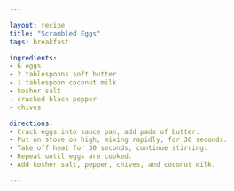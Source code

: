 ```yaml
---

layout: recipe
title: "Scrambled Eggs"
tags: breakfast

ingredients:
- 6 eggs
- 2 tablespoons soft butter
- 1 tablespoon coconut milk
- kosher salt
- cracked black pepper
- chives

directions:
- Crack eggs into sauce pan, add pads of butter.
- Put on stove on high, mixing rapidly, for 30 seconds.
- Take off heat for 30 seconds, continue stirring.
- Repeat until eggs are cooked.
- Add kosher salt, pepper, chives, and coconut milk.

---
```


